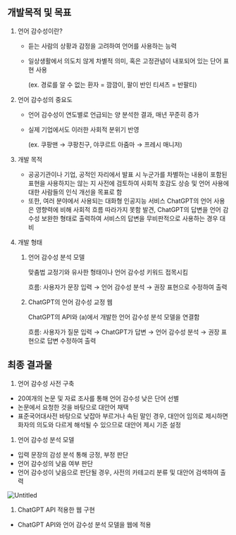 ## 개발목적 및 목표


1. 언어 감수성이란?
    - 듣는 사람의 상황과 감정을 고려하여 언어를 사용하는 능력
    - 일상생활에서 의도치 않게 차별적 의미, 혹은 고정관념이 내포되어 있는 단어 표현 사용
        
        (ex. 경로를 알 수 없는 환자 = 깜깜이, 팔이 반인 티셔츠 = 반팔티)
        
2. 언어 감수성의 중요도
    - 언어 감수성이 연도별로 언급되는 양 분석한 결과, 매년 꾸준히 증가
    - 실제 기업에서도 이러한 사회적 분위기 반영
        
        (ex. 쿠팡맨 → 쿠팡친구, 야쿠르트 아줌마 → 프레시 매니저)
        
3. 개발 목적
    - 공공기관이나 기업, 공적인 자리에서 발표 시 누군가를 차별하는 내용이 포함된 표현을 사용하지는 않는 지 사전에 검토하여 사회적 호감도 상승 및 언어 사용에 대한 사람들의 인식 개선을 목표로 함
    - 또한, 여러 분야에서 사용되는 대화형 인공지능 서비스 ChatGPT의 언어 사용은 영향력에 비해 사회적 흐름 따라가지 못함 발견, ChatGPT의 답변을 언어 감수성 보완한 형태로 출력하여 서비스의 답변을 무비판적으로 사용하는 경우 대비
      
4. 개발 형태
    1. 언어 감수성 분석 모델
        
        맞춤법 교정기와 유사한 형태이나 언어 감수성 키워드 접목시킴
        
        흐름: 사용자가 문장 입력 → 언어 감수성 분석 → 권장 표현으로 수정하여 출력
        
    2. ChatGPT의 언어 감수성 교정 웹
        
        ChatGPT의 API와 (a)에서 개발한 언어 감수성 분석 모델을 연결함
        
        흐름: 사용자가 질문 입력 → ChatGPT가 답변 → 언어 감수성 분석 → 권장 표현으로 답변 수정하여 출력
        

## 최종 결과물


1. 언어 감수성 사전 구축
- 20여개의 논문 및 자료 조사를 통해 언어 감수성 낮은 단어 선별
- 논문에서 요청한 것을 바탕으로 대안어 채택
- 표준국어대사전 바탕으로 낮잡아 부르거나 속된 말인 경우, 대안어 임의로 제시하면 화자의 의도와 다르게 해석될 수 있으므로 대안어 제시 기준 설정
1. 언어 감수성 분석 모델
- 입력 문장의 감성 분석 통해 긍정, 부정 판단
- 언어 감수성의 낮음 여부 판단
- 언어 감수성이 낮음으로 판단될 경우, 사전의 카테고리 분류 및 대안어 검색하여 출력

![Untitled](https://prod-files-secure.s3.us-west-2.amazonaws.com/b35b95c5-6342-462a-8b50-2349f1b244ea/8e1bdd46-46e7-4e1c-a144-f05ce0a81ad1/Untitled.png)

1. ChatGPT API 적용한 웹 구현
- ChatGPT API와 언어 감수성 분석 모델을 웹에 적용
